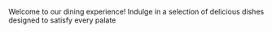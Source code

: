 Welcome to our dining experience! Indulge in a selection of delicious dishes designed to satisfy every palate
